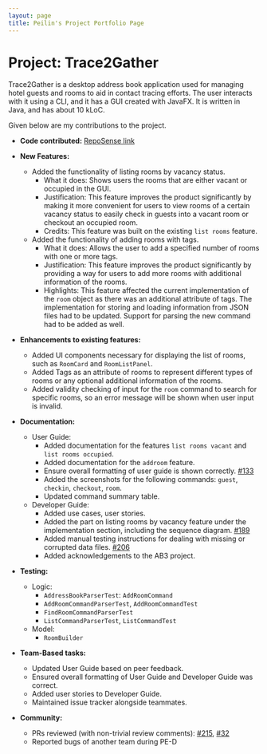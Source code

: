 ```yaml
---
layout: page
title: Peilin's Project Portfolio Page
---
```


# Project: Trace2Gather

Trace2Gather is a desktop address book application used for managing hotel guests and rooms to aid in contact tracing efforts. The user interacts with it using a CLI, and it has a GUI created with JavaFX. It is written in Java, and has about 10 kLoC.

Given below are my contributions to the project.

* **Code contributed:**
[RepoSense link](https://nus-cs2103-ay2122s1.github.io/tp-dashboard/?search=&sort=groupTitle&sortWithin=title&timeframe=commit&mergegroup=&groupSelect=groupByRepos&breakdown=true&checkedFileTypes=docs~functional-code~test-code~other&since=2021-09-17&tabOpen=true&tabType=authorship&tabAuthor=peilinye&tabRepo=AY2122S1-CS2103T-T13-3%2Ftp%5Bmaster%5D&authorshipIsMergeGroup=false&authorshipFileTypes=docs~functional-code~test-code&authorshipIsBinaryFileTypeChecked=false)


* **New Features:**
  * Added the functionality of listing rooms by vacancy status.
    * What it does: Shows users the rooms that are either vacant or occupied in the GUI.
    * Justification: This feature improves the product significantly by making it more convenient for users to view rooms of a certain vacancy status to easily check in guests into a vacant room or checkout an occupied room.
    * Credits: This feature was built on the existing `list rooms` feature.
  * Added the functionality of adding rooms with tags.
    * What it does: Allows the user to add a specified number of rooms with one or more tags.
    * Justification: This feature improves the product significantly by providing a way for users to add more rooms with additional information of the rooms.
    * Highlights: This feature affected the current implementation of the `room` object as there was an additional attribute of tags. The implementation for storing and loading information from JSON files had to be updated. Support for parsing the new command had to be added as well.

* **Enhancements to existing features:**
  * Added UI components necessary for displaying the list of rooms, such as `RoomCard` and `RoomListPanel`.
  * Added Tags as an attribute of rooms to represent different types of rooms or any optional additional information of the rooms.
  * Added validity checking of input for the `room` command to search for specific rooms, so an error message will be shown when user input is invalid.
  
* **Documentation:**
  * User Guide:
    * Added documentation for the features `list rooms vacant` and `list rooms occupied`.
    * Added documentation for the `addroom` feature.
    * Ensure overall formatting of user guide is shown correctly. [#133](https://github.com/AY2122S1-CS2103T-T13-3/tp/pull/133)
    * Added the screenshots for the following commands: `guest`, `checkin`, `checkout`, `room`.
    * Updated command summary table.
  * Developer Guide:
    * Added use cases, user stories.
    * Added the part on listing rooms by vacancy feature under the implementation section, including the sequence diagram. [#189](https://github.com/AY2122S1-CS2103T-T13-3/tp/pull/189/files)
    * Added manual testing instructions for dealing with missing or corrupted data files. [#206](https://github.com/AY2122S1-CS2103T-T13-3/tp/pull/206/files)
    * Added acknowledgements to the AB3 project.

* **Testing:**
  * Logic:
    * `AddressBookParserTest`: `AddRoomCommand`
    * `AddRoomCommandParserTest`, `AddRoomCommandTest`
    * `FindRoomCommandParserTest`
    * `ListCommandParserTest`, `ListCommandTest` 
  * Model:
    * `RoomBuilder`

* **Team-Based tasks:**
  * Updated User Guide based on peer feedback.
  * Ensured overall formatting of User Guide and Developer Guide was correct.
  * Added user stories to Developer Guide.
  * Maintained issue tracker alongside teammates.

* **Community:**
  * PRs reviewed (with non-trivial review comments): [#215](https://github.com/nus-cs2103-AY2122S1/ip/pull/215), [#32](https://github.com/nus-cs2103-AY2122S1/ip/pull/183)
  * Reported bugs of another team during PE-D
